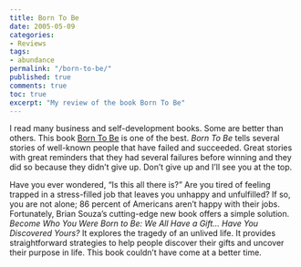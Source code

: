 ```yaml
---
title: Born To Be
date: 2005-05-09
categories:
- Reviews
tags:
- abundance
permalink: "/born-to-be/"
published: true
comments: true
toc: true
excerpt: "My review of the book Born To Be"
---
```

I read many business and self-development books. Some are better than others. This book [Born To Be](https://amzn.to/4cCTTuC) is one of the best. *Born To Be* tells several stories of well-known people that have failed and succeeded. Great stories with great reminders that they had several failures before winning and they did so because they didn’t give up. Don’t give up and I’ll see you at the top.

Have you ever wondered, “Is this all there is?” Are you tired of feeling trapped in a stress-filled job that leaves you unhappy and unfulfilled? If so, you are not alone; 86 percent of Americans aren’t happy with their jobs. Fortunately, Brian Souza’s cutting-edge new book offers a simple solution. *Become Who You Were Born to Be: We All Have a Gift… Have You Discovered Yours?* It explores the tragedy of an unlived life. It provides straightforward strategies to help people discover their gifts and uncover their purpose in life. This book couldn’t have come at a better time.